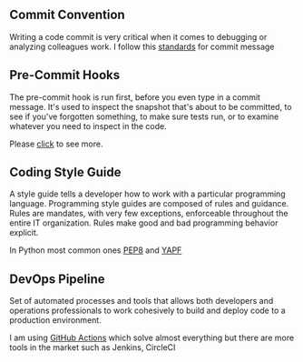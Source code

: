 ## Commit Convention
Writing a code commit is very critical when it comes to debugging or analyzing colleagues work.
I follow this [standards](https://www.conventionalcommits.org/en/v1.0.0/) for commit message

## Pre-Commit Hooks
The pre-commit hook is run first, before you even type in a commit message. It's used to inspect the snapshot that's about to be committed, to see if you've forgotten something, to make sure tests run, or to examine whatever you need to inspect in the code.

Please [click](https://pre-commit.com/) to see more.

## Coding Style Guide

A style guide tells a developer how to work with a particular programming language. Programming style guides are composed of rules and guidance. Rules are mandates, with very few exceptions, enforceable throughout the entire IT organization. Rules make good and bad programming behavior explicit.

In Python most common ones [PEP8](https://peps.python.org/pep-0008/) and [YAPF](https://github.com/google/yapf)

## DevOps Pipeline
Set of automated processes and tools that allows both developers and operations professionals to work cohesively to build and deploy code to a production environment.

I am using [GitHub Actions](https://docs.github.com/en/actions) which solve almost everything but there are more tools in the market such as Jenkins, CircleCI